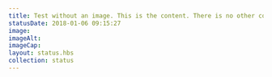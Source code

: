 ```yaml
---
title: Test without an image. This is the content. There is no other content.
statusDate: 2018-01-06 09:15:27
image: 
imageAlt: 
imageCap: 
layout: status.hbs
collection: status
---
```


